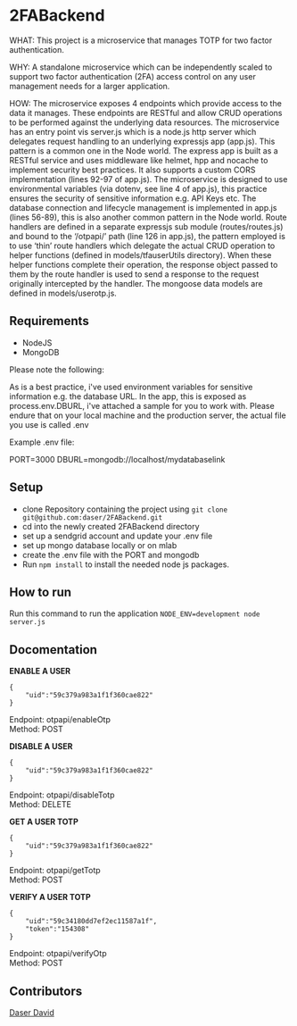 # 2FABackend

WHAT: This project is a microservice that manages TOTP for two factor authentication.

WHY: A standalone microservice which can be independently scaled to support two factor authentication (2FA) access control on any user management needs for a larger application.

HOW: The microservice exposes 4 endpoints which provide access to the data it manages. These
endpoints are RESTful and allow CRUD operations to be performed against the underlying data
resources.
The microservice has an entry point vis server.js which is a node.js http server which delegates
request handling to an underlying expressjs app (app.js). This pattern is a common one in the Node
world.
The express app is built as a RESTful service and uses middleware like helmet, hpp and nocache to
implement security best practices. It also supports a custom CORS implementation (lines 92-97 of
app.js).
The microservice is designed to use environmental variables (via dotenv, see line 4 of app.js), this
practice ensures the security of sensitive information e.g. API Keys etc.
The database connection and lifecycle management is implemented in app.js (lines 56-89), this is
also another common pattern in the Node world.
Route handlers are defined in a separate expressjs sub module (routes/routes.js) and bound to the
‘/otpapi/’ path (line 126 in app.js), the pattern employed is to use ‘thin’ route handlers which delegate
the actual CRUD operation to helper functions (defined in models/tfauserUtils directory). When these
helper functions complete their operation, the response object passed to them by the route handler is
used to send a response to the request originally intercepted by the handler.
The mongoose data models are defined in models/userotp.js.


## Requirements
* NodeJS
* MongoDB

Please note the following:

As is a best practice, i've used environment variables for sensitive information e.g. the database URL. In the app, this is exposed as process.env.DBURL, i've attached a sample for you to work with. Please endure that on your local machine and the production server, the actual file you use is called .env

Example .env file:

PORT=3000 DBURL=mongodb://localhost/mydatabaselink



## Setup
* clone Repository containing the project using `git clone git@github.com:daser/2FABackend.git`
* cd into the newly created 2FABackend directory
* set up a sendgrid account and update your .env file
* set up mongo database locally or on mlab
* create the .env file with the PORT and mongodb 
* Run `npm install` to install the needed node js packages.

## How to run
Run this command to run the application `NODE_ENV=development node server.js`

## Docomentation

<b>ENABLE A USER</b>


```
{
	"uid":"59c379a983a1f1f360cae822"
}
```


Endpoint: otpapi/enableOtp<br />
Method: POST




<b>DISABLE A USER</b>


```
{
	"uid":"59c379a983a1f1f360cae822"
}
```


Endpoint: otpapi/disableTotp<br />
Method: DELETE


<b>GET A USER TOTP</b>


```
{
	"uid":"59c379a983a1f1f360cae822"
}
```


Endpoint: otpapi/getTotp<br />
Method: POST


<b>VERIFY A USER TOTP</b>


```
{
	"uid":"59c34180dd7ef2ec11587a1f",
	"token":"154308"
}
```


Endpoint: otpapi/verifyOtp <br />
Method: POST


## Contributors
[Daser David](https://github.com/daser)
